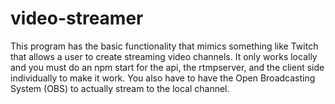 # video-streamer

This program has the basic functionality that mimics something like Twitch that allows a user to create streaming video channels. It only works locally and you must do an npm start for the api, the rtmpserver, and the client side individually to make it work. You also have to have the Open Broadcasting System (OBS) to actually stream to the local channel.
